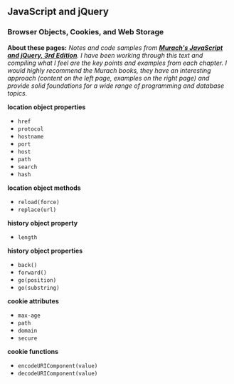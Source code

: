 ## JavaScript and jQuery 

### Browser Objects, Cookies, and Web Storage

**About these pages:** *Notes and code samples from **[Murach's JavaScript and jQuery, 3rd Edition](https://www.murach.com/shop-books/web-development-books/murach-s-javascript-and-jquery-3rd-edition-detail)**. I have been working through this text and compiling what I feel are the key points and examples from each chapter. I would highly recommend the Murach books, they have an interesting approach (content on the left page, examples on the right page) and provide solid foundations for a wide range of programming and database topics.* 

**location object properties**

- `href`
- `protocol`
- `hostname`
- `port`
- `host`
- `path`
- `search`
- `hash`

**location object methods**

- `reload(force)`
- `replace(url)`

**history object property**

- `length`

**history object properties**

- `back()`
- `forward()`
- `go(position)`
- `go(substring)`

**cookie attributes**

- `max-age`
- `path`
- `domain`
- `secure`

**cookie functions**

- `encodeURIComponent(value)`
- `decodeURIComponent(value)`